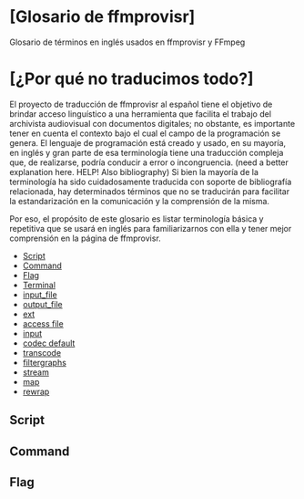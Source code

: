 # [Glosario de ffmprovisr]

Glosario de términos en inglés usados en ffmprovisr y FFmpeg

# [¿Por qué no traducimos todo?]

El proyecto de traducción de ffmprovisr al español tiene el objetivo de brindar acceso linguístico a una herramienta que facilita el trabajo del archivista audiovisual con documentos digitales; no obstante, es importante tener en cuenta el contexto bajo el cual el campo de la programación se genera. 
El lenguaje de programación está creado y usado, en su mayoría, en inglés y gran parte de esa terminología tiene una traducción compleja que, de realizarse, podría conducir a error o incongruencia. (need a better explanation here. HELP! Also bibliography) Si bien la mayoría de la terminología ha sido cuidadosamente traducida con soporte de bibliografía relacionada, hay determinados términos que no se traducirán para facilitar la estandarización en la comunicación y la comprensión de la misma. 

Por eso, el propósito de este glosario es listar terminología básica y repetitiva que se usará en inglés para familiarizarnos con ella y tener mejor comprensión en la página de ffmprovisr.

<!-- Would be nice to explain what Bash, and a little bit more about the FFmpeg programming language -->

* [Script](#Script)
* [Command](#Command)
* [Flag](#Flag)
* [Terminal](#Terminal)
* [input_file](#input_file)
* [output_file](#output_file)
* [ext](#ext)
* [access file](#access_file)
* [input](#input)
* [codec default](#codec_default)
* [transcode](#transcode)
* [filtergraphs](#filtergraphs)
* [stream](#stream)
* [map](#map)
* [rewrap](#rewrap)
  

## Script
## Command
## Flag